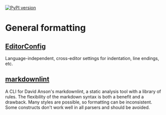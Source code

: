 [![PyPI version](https://badge.fury.io/py/dsp-tools.svg)](https://badge.fury.io/py/dsp-tools)

# General formatting

## [EditorConfig](https://EditorConfig.org)

Language-independent, cross-editor settings for indentation, line endings, etc.

## [markdownlint](https://github.com/igorshubovych/markdownlint-cli)

A CLI for David Anson's markdownlint, a static analysis tool with a library of rules.
The flexibility of the markdown syntax is both a benefit and a drawback. 
Many styles are possible, so formatting can be inconsistent. 
Some constructs don't work well in all parsers and should be avoided.
